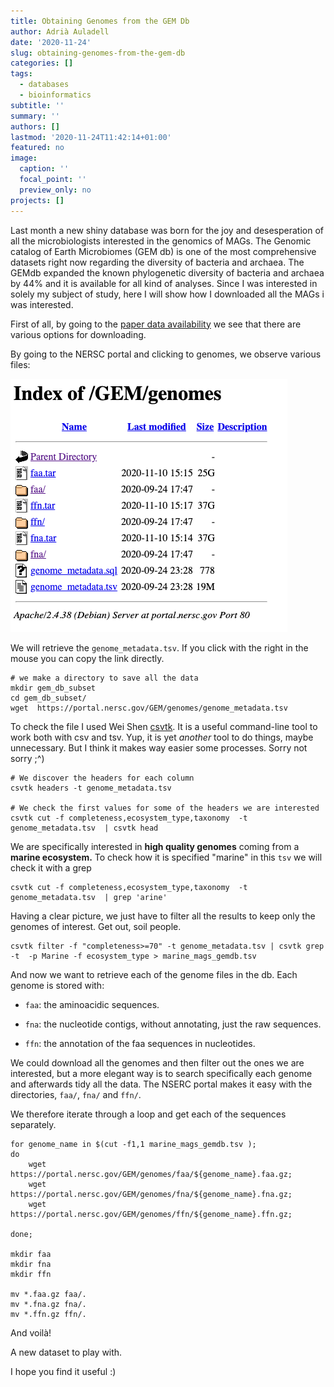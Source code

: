 ```yaml
---
title: Obtaining Genomes from the GEM Db
author: Adrià Auladell
date: '2020-11-24'
slug: obtaining-genomes-from-the-gem-db
categories: []
tags:
  - databases
  - bioinformatics
subtitle: ''
summary: ''
authors: []
lastmod: '2020-11-24T11:42:14+01:00'
featured: no
image:
  caption: ''
  focal_point: ''
  preview_only: no
projects: []
---
```


Last month a new shiny database was born for the joy and desesperation of all the microbiologists interested in the genomics of MAGs. The Genomic catalog of Earth Microbiomes (GEM db) is one of the most comprehensive datasets right now regarding the diversity of bacteria and archaea. The GEMdb expanded the known phylogenetic diversity of bacteria and archaea by 44% and it is available for all kind of analyses. Since I was interested in solely my subject of study, here I will show how I downloaded all the MAGs i was interested.

First of all, by going to the [paper data availability](https://www.nature.com/articles/s41587-020-0718-6#data-availability) we see that there are various options for downloading.

By going to the NERSC portal and clicking to genomes, we observe various files:

![nserc\_dir](./nserc_dir.png)

We will retrieve the `genome_metadata.tsv`. If you click with the right in the mouse you can copy the link directly.

    # we make a directory to save all the data
    mkdir gem_db_subset
    cd gem_db_subset/
    wget  https://portal.nersc.gov/GEM/genomes/genome_metadata.tsv

To check the file I used Wei Shen [csvtk](https://github.com/shenwei356/csvtk). It is a useful command-line tool to work both with csv and tsv. Yup, it is yet *another* tool to do things, maybe unnecessary. But I think it makes way easier some processes. Sorry not sorry ;^)

    # We discover the headers for each column
    csvtk headers -t genome_metadata.tsv

    # We check the first values for some of the headers we are interested
    csvtk cut -f completeness,ecosystem_type,taxonomy  -t genome_metadata.tsv  | csvtk head

We are specifically interested in **high quality genomes** coming from a **marine ecosystem.** To check how it is specified "marine" in this `tsv` we will check it with a grep

    csvtk cut -f completeness,ecosystem_type,taxonomy  -t genome_metadata.tsv  | grep 'arine'

Having a clear picture, we just have to filter all the results to keep only the genomes of interest. Get out, soil people.

    csvtk filter -f "completeness>=70" -t genome_metadata.tsv | csvtk grep -t  -p Marine -f ecosystem_type > marine_mags_gemdb.tsv

And now we want to retrieve each of the genome files in the db. Each genome is stored with:

-   `faa`: the aminoacidic sequences.

-   `fna`: the nucleotide contigs, without annotating, just the raw sequences.

-   `ffn`: the annotation of the faa sequences in nucleotides.

We could download all the genomes and then filter out the ones we are interested, but a more elegant way is to search specifically each genome and afterwards tidy all the data. The NSERC portal makes it easy with the directories, `faa/`, `fna/` and `ffn/`.

We therefore iterate through a loop and get each of the sequences separately.

    for genome_name in $(cut -f1,1 marine_mags_gemdb.tsv );
    do
        wget https://portal.nersc.gov/GEM/genomes/faa/${genome_name}.faa.gz;
        wget https://portal.nersc.gov/GEM/genomes/fna/${genome_name}.fna.gz;
        wget https://portal.nersc.gov/GEM/genomes/ffn/${genome_name}.ffn.gz;

    done;

    mkdir faa
    mkdir fna
    mkdir ffn

    mv *.faa.gz faa/.
    mv *.fna.gz fna/.
    mv *.ffn.gz ffn/.

And voilà!

A new dataset to play with.

I hope you find it useful :)
